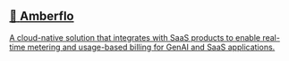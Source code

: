 ## [📄️<!-- --> <!-- -->Amberflo](/sbt-aws/docs/partners/isv-integrations/amberflo.md)

[A cloud-native solution that integrates with SaaS products to enable real-time metering and usage-based billing for GenAI and SaaS applications.](/sbt-aws/docs/partners/isv-integrations/amberflo.md)
